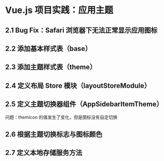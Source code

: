 # Vue.js 项目实践：应用主题

## 2.1 Bug Fix：Safari 浏览器下无法正常显示应用图标

## 2.2 添加基本样式表（base）

## 2.3 添加主题样式表（theme）

## 2.4 定义布局 Store 模块（layoutStoreModule）

## 2.5 定义主题切换器组件（AppSidebarItemTheme）

问题：themIcon 的值发生了变化，但是图标没有自定切换

## 2.6 根据主题切换标志与图标颜色

## 2.7 定义本地存储服务方法
